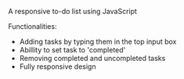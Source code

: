 
A responsive to-do list using JavaScript

Functionalities:
- Adding tasks by typing them in the top input box
- Abillity to set task to 'completed'
- Removing completed and uncompleted tasks
- Fully responsive design

